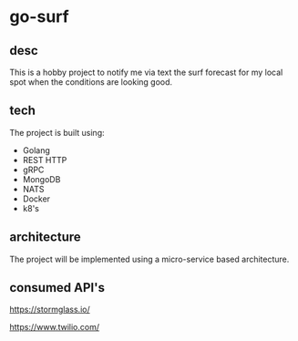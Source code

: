 # go-surf

## desc
This is a hobby project to notify me via text the surf forecast for my local spot when the conditions are looking good.

## tech
The project is built using:
- Golang
- REST HTTP
- gRPC
- MongoDB
- NATS
- Docker
- k8's

## architecture
The project will be implemented using a micro-service based architecture.

## consumed API's
https://stormglass.io/

https://www.twilio.com/
